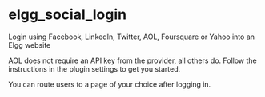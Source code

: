 # elgg_social_login
Login using Facebook, LinkedIn, Twitter, AOL, Foursquare or Yahoo  into an Elgg website

AOL does not require an API key from the provider, all others do. Follow the instructions in the plugin settings to get you started.

You can route users to a page of your choice after logging in. 

